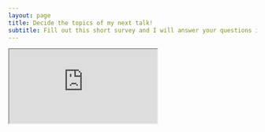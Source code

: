 ```yaml
---
layout: page
title: Decide the topics of my next talk!
subtitle: Fill out this short survey and I will answer your questions in my next talk.
---
```


<iframe name="survey" src="https://docs.google.com/forms/d/e/1FAIpQLSeE2nqjWcRM7ErTMaLvEk6XKpC0qK6J4sB8Qa68yte7fSLLTA/viewform?embedded=true" scrolling="auto">Loading…</iframe>
